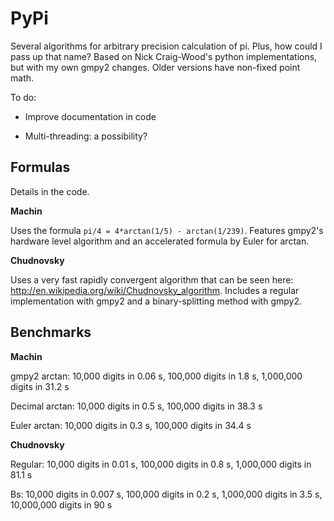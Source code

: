 PyPi
====

Several algorithms for arbitrary precision calculation of pi. Plus, how could I pass up that name? 
Based on Nick Craig-Wood's python implementations, but with my own gmpy2 changes. Older versions have non-fixed point math.

To do: 

- Improve documentation in code

- Multi-threading: a possibility?

Formulas
--------
Details in the code.

**Machin** 

Uses the formula `pi/4 = 4*arctan(1/5) - arctan(1/239)`. Features gmpy2's hardware level algorithm and an accelerated formula by Euler for arctan. 

**Chudnovsky**

Uses a very fast rapidly convergent algorithm that can be seen here: http://en.wikipedia.org/wiki/Chudnovsky_algorithm. Includes a regular implementation with gmpy2 and a binary-splitting method with gmpy2.  



Benchmarks
----------

**Machin**

gmpy2 arctan: 	10,000 digits in 0.06 s,	100,000 digits in 1.8 s, 	1,000,000 digits in 31.2 s

Decimal arctan:	10,000 digits in 0.5 s,		100,000 digits in 38.3 s

Euler arctan:	10,000 digits in 0.3 s,		100,000 digits in 34.4 s


**Chudnovsky**

Regular:		10,000 digits in 0.01 s,	100,000 digits in 0.8 s,	1,000,000 digits in 81.1 s	

Bs:				10,000 digits in 0.007 s,	100,000 digits in 0.2 s,	1,000,000 digits in 3.5 s,		10,000,000 digits in 90 s